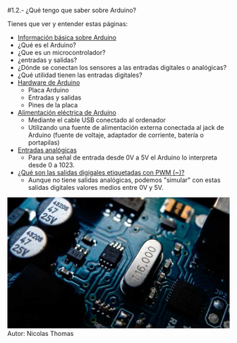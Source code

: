 #1.2.- ¿Qué tengo que saber sobre Arduino?

Tienes que ver y entender estas páginas:
*  [Información básica sobre Arduino](https://catedu.github.io/programa-arduino-mediante-codigo/informacin_bsica_sobre_arduino.html)
 * ¿Qué es el Arduino?
 * ¿Que es un microcontrolador?
 * ¿entradas y salidas?
 * ¿Dónde se conectan los sensores a las entradas digitales o analógicas?
 * ¿Qué utilidad tienen las entradas digitales?
* [Hardware de Arduino](https://catedu.github.io/programa-arduino-mediante-codigo/hardware.html)
  * Placa Arduino
  * Entradas y salidas
  * Pines de la placa
* [Alimentación eléctrica de Arduino](https://catedu.github.io/programa-arduino-mediante-codigo/alimentacin_elctrica_de_arduino.html)
  * Mediante el cable USB conectado al ordenador
  * Utilizando una fuente de alimentación externa conectada al jack de Arduino (fuente de voltaje, adaptador de corriente, batería o portapilas)
* [Entradas analógicas](https://catedu.github.io/programa-arduino-mediante-codigo/conexiones_analgicas.html)
  * Para una señal de entrada desde 0V a 5V el Arduino lo interpreta desde 0 a 1023.
* [¿Qué son las salidas digigales etiquetadas con PWM (~)?](https://catedu.github.io/programa-arduino-mediante-codigo/un_caso_especial_seales_pwm.html)
  * Aunque no tiene salidas analógicas, podemos "simular" con estas salidas digitales valores medios entre 0V y 5V.



 ![Autor: Nicolas Thomas](/assets/placaarduino.jpg)Autor: Nicolas Thomas
